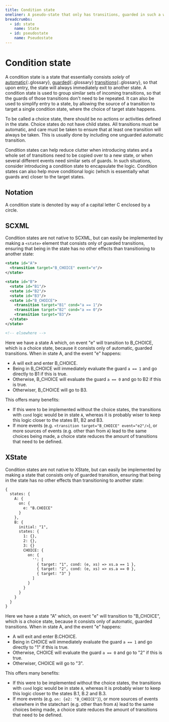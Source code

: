 ```yaml
---
title: Condition state
oneliner: A pseudo-state that only has transitions, guarded in such a way that it immediately moves to another state.
breadcrumbs:
  - id: state
    name: State
  - id: pseudostate
    name: Pseudostate
---
```


# Condition state

A condition state is a state that essentially consists _solely_ of [automatic](automatic-transition.html){:.glossary}, [guarded](guard.html){:.glossary} [transitions](transition.html){:.glossary}, so that upon entry, the state will always immediately exit to another state.  A condition state is used to group similar sets of incoming transitions, so that the guards of those transitions don't need to be repeated.  It can also be used to simplify entry to a state, by allowing the source of a transition to target a single condition state, where the choice of target state happens.

To be called a choice state, there should be no actions or activities defined in the state.  Choice states do not have child states.  All transitions must be automatic, and care must be taken to ensure that at least one transition will always be taken. This is usually done by including one unguarded automatic transition.

Condition states can help reduce clutter when introducing states and a whole set of transitions need to be copied over to a new state, or when several different events need similar sets of guards.  In such situations, consider introducing a condition state to encapsulate the logic.  Condition states can also help move conditional logic (which is essentially what guards are) closer to the target states.

## Notation

A condition state is denoted by way of a capital letter C enclosed by a circle.

## SCXML

Condition states are not native to SCXML, but can easily be implemented by making a `<state>` element that consists only of guarded transitions, ensuring that being in the state has no other effects than transitioning to another state:

``` xml
<state id="A">
  <transition target="B_CHOICE" event="e"/>
</state>

<state id="B">
  <state id="B1"/>
  <state id="B2"/>
  <state id="B3"/>
  <state id="B_CHOICE">
    <transition target="B1" cond="a == 1"/>
    <transition target="B2" cond="a == 0"/>
    <transition target="B3"/>
  </state>
</state>

<!-- elsewhere -->
```

Here we have a state A which, on event "e" will transition to B_CHOICE, which is a choice state, because it consists only of automatic, guarded transitions.  When in state A, and the event "e" happens:

* A will exit and enter B_CHOICE.
* Being in B_CHOICE will immediately evaluate the guard `a == 1` and go directly to B1 if this is true.
* Otherwise, B_CHOICE will evaluate the guard `a == 0` and go to B2 if this is true.
* Otherwiser, B_CHOICE will go to B3.

This offers many benefits:

* If this were to be implemented without the choice states, the transitions with `cond` logic would be in state `A`, whereas it is probably wiser to keep this logic closer to the states B1, B2 and B3.
* If more events (e.g. `<transition target="B_CHOICE" event="e2"/>`), or more sources of events (e.g. other than from `A`) lead to the same choices being made, a choice state reduces the amount of transitions that need to be defined.

## XState

Condition states are not native to XState, but can easily be implemented by making a state that consists only of guarded transition, ensuring that being in the state has no other effects than transitioning to another state:

``` xml
{
  states: {
    A: {
      on: {
        e: "B.CHOICE"
      }
    },
    B: {
      initial: "1",
      states: {
        1: {},
        2: {},
        3: {}
        CHOICE: {
          on: {
            '': [
              { target: "1", cond: (e, xs) => xs.a == 1 },
              { target: "2", cond: (e, xs) => xs.a == 0 },
              { target: "3" }
            ]
          }
        }
      }
    }
  }
}
```

Here we have a state "A" which, on event "e" will transition to "B_CHOICE", which is a choice state, because it consists only of automatic, guarded transitions.  When in state A, and the event "e" happens:

* A will exit and enter B.CHOICE.
* Being in CHOICE will immediately evaluate the guard `a == 1` and go directly to "1" if this is true.
* Otherwise, CHOICE will evaluate the guard `a == 0` and go to "2" if this is true.
* Otherwiser, CHOICE will go to "3".

This offers many benefits:

* If this were to be implemented without the choice states, the transitions with `cond` logic would be in state `A`, whereas it is probably wiser to keep this logic closer to the states B.1, B.2 and B.3.
* If more events (e.g. `on: {e2: "B_CHOICE"}`), or more sources of events elsewhere in the statechart (e.g. other than from `A`) lead to the same choices being made, a choice state reduces the amount of transitions that need to be defined.
